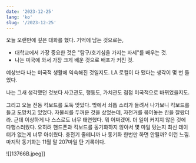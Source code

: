 ```yaml
---
date: '2023-12-25'
lang: 'ko'
slug: '/2023-12-25'
---
```


오늘 오랜만에 깊은 대화를 했다. 기억에 남는 것으로는,

- 대학교에서 가장 중요한 것은 "탐구/호기심을 가지는 자세"를 배우는 것.
- 나는 미국에 와서 가장 크게 배운 것으로 배포가 커진 것.

예상보다 나는 미국적 생활에 익숙해진 것일지도. LA 로컬이 다 됐다는 생각이 몇 번 들었다.

나는 그새 생각했던 것보다 사고관도, 행동도, 가치관도 점점 미국적으로 바뀌었을지도.

그리고 오늘 전동 킥보드를 도둑 맞았다. 밖에서 쇠톱 소리가 들려서 나가보니 킥보드를 들고 도망치고 있었다. 자물쇠를 두꺼운 것을 샀었는데, 자전거를 묶어놓는 칸을 잘랐더라. 근데 이상하게 나 스스로도 너무 태연했다. 뭐 어쩌겠어. 더 일이 커지지 않은 것에 다행스러웠다. 오히려 핸드폰과 킥보드를 동기화하지 않아서 몇 마일 탔는지 최신 데이터가 없는게 너무 아쉬웠다. 충전기 줄테니까 나 동기화 한번만 하면 안될까? 이런 느낌. 마지막 동기화는 11월 말 207마일 탄 기록이다.

![[13766B.jpeg]]

